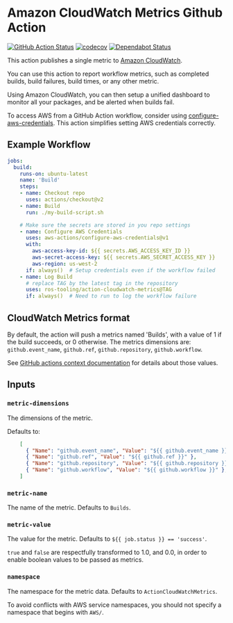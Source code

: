 # Amazon CloudWatch Metrics Github Action

[![GitHub Action Status](https://github.com/ros-tooling/action-cloudwatch-metrics/workflows/Test%20action-cloudwatch-metrics/badge.svg)](https://github.com/ros-tooling/action-cloudwatch-metrics)
[![codecov](https://codecov.io/gh/ros-tooling/action-cloudwatch-metrics/branch/master/graph/badge.svg)](https://codecov.io/gh/ros-tooling/action-cloudwatch-metrics)
[![Dependabot Status](https://api.dependabot.com/badges/status?host=github&repo=ros-tooling/action-cloudwatch-metrics)](https://dependabot.com)

This action publishes a single metric to [Amazon CloudWatch][amazon-cloudwatch].

You can use this action to report workflow metrics, such as completed builds,
build failures, build times, or any other metric.

Using Amazon CloudWatch, you can then setup a unified dashboard to monitor
all your packages, and be alerted when builds fail.

To access AWS from a GitHub Action workflow, consider using
[configure-aws-credentials]. This action simplifies setting AWS credentials
correctly.

## Example Workflow

```yaml
jobs:
  build:
    runs-on: ubuntu-latest
    name: 'Build'
    steps:
    - name: Checkout repo
      uses: actions/checkout@v2
    - name: Build
      run: ./my-build-script.sh

    # Make sure the secrets are stored in you repo settings
    - name: Configure AWS Credentials
      uses: aws-actions/configure-aws-credentials@v1
      with:
        aws-access-key-id: ${{ secrets.AWS_ACCESS_KEY_ID }}
        aws-secret-access-key: ${{ secrets.AWS_SECRET_ACCESS_KEY }}
        aws-region: us-west-2
      if: always()  # Setup credentials even if the workflow failed
    - name: Log Build
      # replace TAG by the latest tag in the repository
      uses: ros-tooling/action-cloudwatch-metrics@TAG
      if: always()  # Need to run to log the workflow failure
```

## CloudWatch Metrics format

By default, the action will push a metrics named 'Builds', with a value of 1
if the build succeeds, or 0 otherwise. The metrics dimensions are:
`github.event_name`, `github.ref`, `github.repository`, `github.workflow`.

See [GitHub actions context documentation][github-context] for details about
those values.

## Inputs

### `metric-dimensions`

The dimensions of the metric.

Defaults to:

```JSON
    [
      { "Name": "github.event_name", "Value": "${{ github.event_name }}" },
      { "Name": "github.ref", "Value": "${{ github.ref }}" },
      { "Name": "github.repository", "Value": "${{ github.repository }}" },
      { "Name": "github.workflow", "Value": "${{ github.workflow }}" },
    ]
```

### `metric-name`

The name of the metric.
Defaults to `Builds`.

### `metric-value`

The value for the metric.
Defaults to `${{ job.status }} == 'success'`.

`true` and `false` are respectfully transformed to 1.0, and 0.0, in order
to enable boolean values to be passed as metrics.

### `namespace`

The namespace for the metric data.
Defaults to `ActionCloudWatchMetrics`.

To avoid conflicts with AWS service namespaces, you should not specify a
namespace that begins with `AWS/`.

[amazon-cloudwatch]: https://docs.aws.amazon.com/cloudwatch/index.html
[github-context]: https://help.github.com/en/actions/automating-your-workflow-with-github-actions/contexts-and-expression-syntax-for-github-actions#github-context
[configure-aws-credentials]: https://github.com/aws-actions/configure-aws-credentials
[check-run-event-doc]: https://developer.github.com/v3/activity/events/types/#checkrunevent
